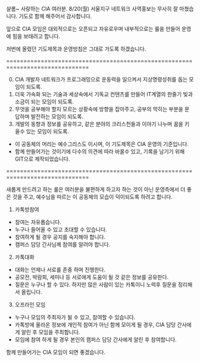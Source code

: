 샬롬~ 사랑하는 CIA 여러분.
8/20(월) 서울지구 네트워크 사역홍보는 무사히 잘 마쳤습니다.
기도로 함께 해주어서 감사합니다.

앞으로 CIA 모임은 대외적으로는 오픈되고 자유로우며
내부적으로는 룰을 만들어 운영에 힘을 보태려고 합니다.

저번에 올렸던 기도제목과 운영방침은 그대로 가도록 하겠습니다.

==============================================================================

0. CIA 개발자 네트워크가 프로그래밍으로 운동력을 일으켜서 지상명령성취를 돕는 모임이 되도록.
1. 더욱 가속화 되는 기술과 세상속에서 기독교 컨텐츠를 만들어 IT계열의 한줄기 빛과 소금이 되는 모임이 되도록.
2. 무엇을 공부해야 할지 모르는 상황속에 방향을 잡아주고, 공부의 막히는 부분을 문답하며 발전하는 모임이 되도록.
3. 개발의 동향과 정보를 공유하고, 같은 분야의 크리스천들과 이야기 나누며 꿈을 키울수 있는 모임이 되도록.

- 이 공동체의 머리는 예수그리스도 이시며, 이 기도제목은 CIA 운영의 기준입니다.
- 함께 만들어가는 것이기에 다수의 의견에 따라 바꿀수 있고, 기록을 남기기 위해 GIT으로 제작되었습니다.

==============================================================================

새롭게 만드려고 하는 룰은 여러분을 불편하게 하고자 하는 것이 아닌
운영측에서 더 좋은 것을 주고, 예수님을 따르는 이 공동체의 모습이 덕이되도록 하려고 합니다.

1. 카톡방참여
- 참여는 자유롭습니다.
- 누구나 들어올 수 있고 초대할 수 있습니다. 
- 참여하게 될 경우 공지를 숙지해야 합니다.
- 캠퍼스 담당 간사님께 참여를 알려야 합니다.
 
2. 카톡대화
- 대화는 언제나 서로를 존중 하며 진행한다.
- 공모전, 박람회, 세미나 등 서로에게 도움이 될 것 같은 정보를 공유한다.
- 질문은 누구나 할 수 있다. 하지만 많은 사람이 있는 카톡이니 노력후 질문을 정리해서 올립니다.

3. 오프라인 모임
- 누구나 모임의 주최자가 될 수 있고, 참여할 수 있습니다.
- 카톡방에 올라온 정보에 개인적 참여가 아닌 함께 모이게 될 경우, CIA 담당 간사에게 알린 후 모임을 주최합니다.
- 모임에 참여 하게 될 경우 본인의 캠퍼스 담당 간사에게 알린 후 참여합니다.

함께 만들어가는 CIA 모임이 되면 좋겠습니다.
